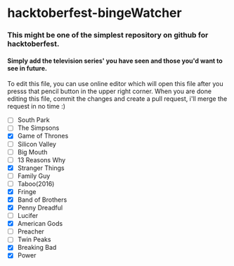 # hacktoberfest-bingeWatcher
### This might be one of the simplest repository on github for hacktoberfest.     
#### Simply add the television series' you have seen and those you'd want to see in future.  

To edit this file, you can use online editor which will open this file after you presss that pencil button in the upper right corner. When you are done editing this file, commit the changes and create a pull request, i'll merge the request in no time :)

- [ ] South Park
- [ ] The Simpsons
- [x] Game of Thrones
- [ ] Silicon Valley
- [ ] Big Mouth
- [ ] 13 Reasons Why
- [x] Stranger Things
- [ ] Family Guy
- [ ] Taboo(2016)
- [x] Fringe
- [x] Band of Brothers
- [x] Penny Dreadful
- [ ] Lucifer
- [x] American Gods
- [ ] Preacher
- [ ] Twin Peaks
- [x] Breaking Bad
- [x] Power
